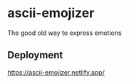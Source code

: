 # ascii-emojizer
The good old way to express emotions
## Deployment
https://ascii-emojizer.netlify.app/
